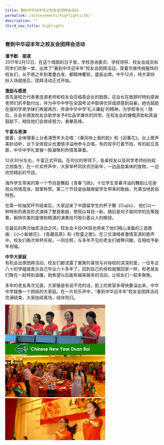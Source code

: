 ```yaml
---
title: 春到中华迎丰年之校友会团拜会活动
permalink: /achievements/highlights/58/
description: ""
third_nav_title: Highlights
---
```

### **春到中华迎丰年之校友会团拜会活动**
**潘予默　报道**<br>
2017年2月12日，在这个晴朗的日子里，学校咨询委员、学校领导、校友会成员和同学们欢聚一堂，出席了“春到中华迎丰年”校友会团拜活动。穿着华族传统服饰的校友们，从不惑之年到耄耋白发，都精神矍铄，盛装出席。中午12点，待大家纷纷入场就座后，团拜活动正式开始。

**激励与感恩** <br>
首先是校方代表黄连源老师和校友会庄榕英会长的致辞。庄会长在致辞时特别感谢老师们的辛勤付出，并为中华中学在全国考试中取得优异成绩感到自豪。她也鼓励在座的学弟学妹们再接再厉，传承中华中学‘礼义廉耻’的精神，为学校争光！随后，庄会长颁发校友会助学金予8位品学兼优的同学。在校友会的慷慨资助和真诚鼓励下，相信他们会继续努力，勇攀高峰。

**午宴与表演** <br>
接着，全体理事上台表演贺年大合唱：《春风吻上我的脸》和《迎春花》。台上歌声美妙动听，台下全体观众也激情洋溢地参与合唱，有的双手打着节拍，有的起立高歌，中华中学礼堂被一股凝聚的热情笼罩着。 

12点30分左右，午宴正式开始。在司仪的带领下，各桌校友以及同学老师纷纷起立捞鱼生，在一片欢呼声中，大家举杯同庆农历新年，一边品尝美味的食物，一边欣赏精彩的节目。 

海外学生带来的第一个节目是舞蹈《青春飞扬》。十位学生青春洋溢的舞蹈让在座观众热情高涨，鼓掌称赞。第二个节目是由越南留学生带来的歌曲，充满当地民俗特色。 

在第一轮抽奖环节结束后，大家迎来了中国留学生的杯子舞《Cups》， 他们以一种特别的表现形式演绎了整首歌曲，使观众耳目一新。随后是何子瑜同学的古筝独奏，婉转优美的旋律和精湛的演奏技巧吸引着众人的眼球。 

在最后的两次抽奖活动之间，校友会卡拉OK班也带来了他们精心准备的三首歌曲：《小小新娘花》、《青藏高原》和《牧童之歌》。在三位演唱者激情澎湃的歌声中，校友们再次举杯庆祝，一同合照，与多年不见的老友们嘘寒问暖，互相给予新年祝福。

**中华大家庭** <br>
有机会出席团拜活动，校友们都流露了重聚的喜悦与对母校的深深的爱。一位年近八十的学姐就表示自己毕业六十多年了，回到自己的母校就像回家一样，和老朋友们聚在一起特别温暖。她希望以后能有越来越多的活动，让校友们一起多聚聚。 

多年的老友再次见面，大家像是有说不完的话，脸上的笑容多得快要溢出来，中华中学就像一个团结的大家庭。在一片欢乐声中，“春到中华迎丰年”校友会团拜活动完满结束，大家陆续离场，结伴而归。

<img src="/images/CHY%20Duan%20Bai.jpg" style="width:65%">